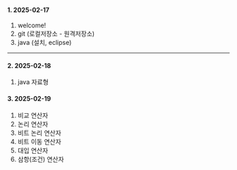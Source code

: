 #### 1. 2025-02-17 
1. welcome!
2. git (로컬저장소 - 원격저장소)
3. java (설치, eclipse)

---

#### 2. 2025-02-18
1. java 자료형

#### 3. 2025-02-19
1. 비교 연산자
2. 논리 연산자
3. 비트 논리 연산자
4. 비트 이동 연산자
5. 대입 연산자
6. 삼항(조건) 연산자

